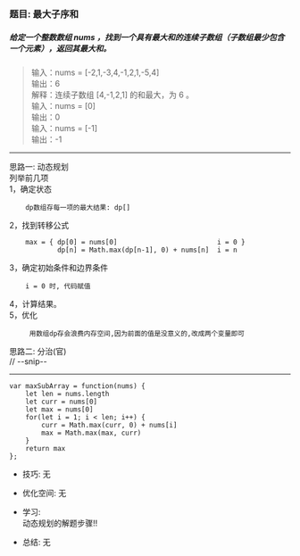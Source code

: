 
### 题目: 最大子序和
##### 给定一个整数数组 nums ，找到一个具有最大和的连续子数组（子数组最少包含一个元素），返回其最大和。
     

> 输入：nums = [-2,1,-3,4,-1,2,1,-5,4]  
  输出：6  
  解释：连续子数组 [4,-1,2,1] 的和最大，为 6 。  
> 输入：nums = [0]  
  输出：0  
> 输入：nums = [-1]  
  输出：-1

---

思路一: 动态规划   
列举前几项  
1，确定状态  
```
    dp数组存每一项的最大结果: dp[]  
```
2，找到转移公式  
```
    max = { dp[0] = nums[0]                         i = 0 }  
            dp[n] = Math.max(dp[n-1], 0) + nums[n]  i = n   
```
3，确定初始条件和边界条件  
```
    i = 0 时, 代码赋值  
```
4，计算结果。  
5，优化  
```
     用数组dp存会浪费内存空间,因为前面的值是没意义的,改成两个变量即可  
```

思路二: 分治(官)  
// --snip--

---

```
var maxSubArray = function(nums) {
    let len = nums.length
    let curr = nums[0]
    let max = nums[0]
    for(let i = 1; i < len; i++) {
        curr = Math.max(curr, 0) + nums[i]
        max = Math.max(max, curr)
    }
    return max
};
```

* 技巧: 无 

* 优化空间: 无

* 学习:  
动态规划的解题步骤!!

* 总结: 无
